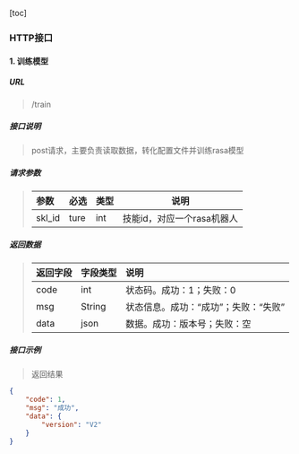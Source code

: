 [toc]



### HTTP接口

#### 1. 训练模型

##### URL

> /train

##### 接口说明

> post请求，主要负责读取数据，转化配置文件并训练rasa模型

##### 请求参数

> | 参数   | 必选 | 类型 | 说明                       |
> | :----- | :--- | :--- | -------------------------- |
> | skl_id | ture | int  | 技能id，对应一个rasa机器人 |

##### 返回数据

> | 返回字段 | 字段类型 | 说明                                 |
> | :------- | :------- | :----------------------------------- |
> | code     | int      | 状态码。成功：1；失败：0             |
> | msg      | String   | 状态信息。成功：“成功”；失败：“失败” |
> | data     | json     | 数据。成功：版本号；失败：空         |

##### 接口示例

> 返回结果

```json
{
    "code": 1,
    "msg": "成功",
    "data": {
        "version": "V2"
    }
}
```

